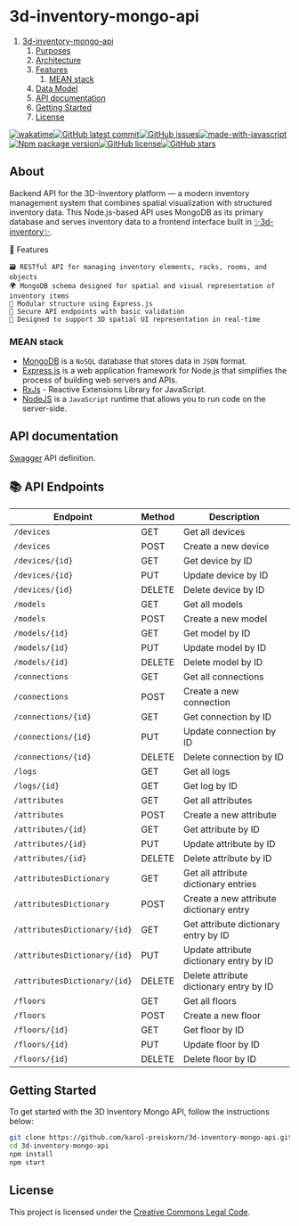 ﻿# 3d-inventory-mongo-api

1. [3d-inventory-mongo-api](#3d-inventory-mongo-api)
   1. [Purposes](#purposes)
   2. [Architecture](#architecture)
   3. [Features](#features)
      1. [MEAN stack](#mean-stack)
   4. [Data Model](#data-model)
   5. [API documentation](#api-documentation)
   6. [Getting Started](#getting-started)
   7. [License](#license)

[![wakatime](https://wakatime.com/badge/user/3bbeedbe-0c6a-4a01-b3cd-a85d319a03bf/project/018c29b5-69aa-44a9-823a-51170ee4eafb.svg)](https://wakatime.com/badge/user/3bbeedbe-0c6a-4a01-b3cd-a85d319a03bf/project/018c29b5-69aa-44a9-823a-51170ee4eafb)[![GitHub latest commit](https://badgen.net/github/last-commit/karol-preiskorn/3d-inventory-mongo-api)](https://GitHub.com/karol-preiskorn/3d-inventory-mongo-api/commit/)[![GitHub issues](https://img.shields.io/github/issues/karol-preiskorn/3d-inventory-mongo-api.svg)](https://GitHub.com/karol-preiskorn/3d-inventory-mongo-api/issues/)[![made-with-javascript](https://img.shields.io/badge/Made%20with-JavaScript-1f425f.svg)](https://www.javascript.com)[![Npm package version](https://badgen.net/npm/v/express)](https://npmjs.com/package/express)[![GitHub license](https://badgen.net/github/license/karol-preiskorn/3d-inventory-mongo-api)](https://github.com/karol-preiskorn/3d-inventory-mongo-api/blob/master/LICENSE)[![GitHub stars](https://img.shields.io/github/stars/karol-preiskorn/3d-inventory-mongo-api.svg?style=social&label=Star&maxAge=2592000)](https://GitHub.com/karol-preiskorn/3d-inventory-mongo-api/stargazers/)

## About

Backend API for the 3D-Inventory platform — a modern inventory management system that combines spatial visualization with structured inventory data.
This Node.js-based API uses MongoDB as its primary database and serves inventory data to a frontend interface built in [✨3d-inventory✨](https://github.com/users/karol-preiskorn/3d-inventory-angular-ui).

🌟 Features

    🗃️ RESTful API for managing inventory elements, racks, rooms, and objects
    🌍 MongoDB schema designed for spatial and visual representation of inventory items
    🧩 Modular structure using Express.js
    🔐 Secure API endpoints with basic validation
    🔄 Designed to support 3D spatial UI representation in real-time

### MEAN stack

- [MongoDB](https://www.mongodb.com/) is a `NoSQL` database that stores data in `JSON` format.
- [Express.js](https://expressjs.com/) is a web application framework for Node.js that simplifies the process of building web servers and APIs.
- [RxJs](https://rxjs.dev/) - Reactive Extensions Library for JavaScript.
- [NodeJS](https://nodejs.org/en) is a `JavaScript` runtime that allows you to run code on the server-side.

## API documentation

[Swagger](https://swagger.io/) API definition.

## 📚 API Endpoints

| Endpoint                        | Method | Description                                      |
|----------------------------------|--------|--------------------------------------------------|
| `/devices`                      | GET    | Get all devices                                  |
| `/devices`                      | POST   | Create a new device                              |
| `/devices/{id}`                 | GET    | Get device by ID                                 |
| `/devices/{id}`                 | PUT    | Update device by ID                              |
| `/devices/{id}`                 | DELETE | Delete device by ID                              |
| `/models`                       | GET    | Get all models                                   |
| `/models`                       | POST   | Create a new model                               |
| `/models/{id}`                  | GET    | Get model by ID                                  |
| `/models/{id}`                  | PUT    | Update model by ID                               |
| `/models/{id}`                  | DELETE | Delete model by ID                               |
| `/connections`                  | GET    | Get all connections                              |
| `/connections`                  | POST   | Create a new connection                          |
| `/connections/{id}`             | GET    | Get connection by ID                             |
| `/connections/{id}`             | PUT    | Update connection by ID                          |
| `/connections/{id}`             | DELETE | Delete connection by ID                          |
| `/logs`                         | GET    | Get all logs                                     |
| `/logs/{id}`                    | GET    | Get log by ID                                    |
| `/attributes`                   | GET    | Get all attributes                               |
| `/attributes`                   | POST   | Create a new attribute                           |
| `/attributes/{id}`              | GET    | Get attribute by ID                              |
| `/attributes/{id}`              | PUT    | Update attribute by ID                           |
| `/attributes/{id}`              | DELETE | Delete attribute by ID                           |
| `/attributesDictionary`         | GET    | Get all attribute dictionary entries             |
| `/attributesDictionary`         | POST   | Create a new attribute dictionary entry          |
| `/attributesDictionary/{id}`    | GET    | Get attribute dictionary entry by ID             |
| `/attributesDictionary/{id}`    | PUT    | Update attribute dictionary entry by ID          |
| `/attributesDictionary/{id}`    | DELETE | Delete attribute dictionary entry by ID          |
| `/floors`                       | GET    | Get all floors                                   |
| `/floors`                       | POST   | Create a new floor                               |
| `/floors/{id}`                  | GET    | Get floor by ID                                  |
| `/floors/{id}`                  | PUT    | Update floor by ID                               |
| `/floors/{id}`                  | DELETE | Delete floor by ID                               |

## Getting Started

To get started with the 3D Inventory Mongo API, follow the instructions below:

```bash
git clone https://github.com/karol-preiskorn/3d-inventory-mongo-api.git
cd 3d-inventory-mongo-api
npm install
npm start
```

## License

This project is licensed under the [Creative Commons Legal Code](https://github.com/karol-preiskorn/3d-inventory-mongo-api/blob/main/LICENSE).

